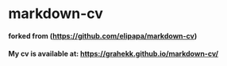# markdown-cv

#### forked from (https://github.com/elipapa/markdown-cv)
#### My cv is available at: https://grahekk.github.io/markdown-cv/
